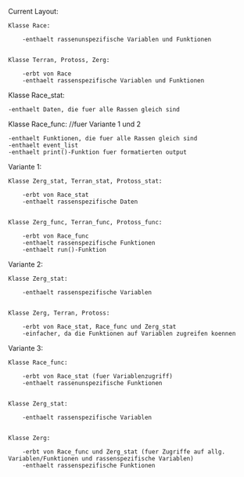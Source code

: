 Current Layout:
	
	Klasse Race:
		
		-enthaelt rassenunspezifische Variablen und Funktionen


	Klasse Terran, Protoss, Zerg:

		-erbt von Race
		-enthaelt rassenspezifische Variablen und Funktionen


Klasse Race_stat:

	-enthaelt Daten, die fuer alle Rassen gleich sind


Klasse Race_func: //fuer Variante 1 und 2

	-enthaelt Funktionen, die fuer alle Rassen gleich sind
	-enthaelt event_list
	-enthaelt print()-Funktion fuer formatierten output


Variante 1:


	Klasse Zerg_stat, Terran_stat, Protoss_stat:

		-erbt von Race_stat
		-enthaelt rassenspezifische Daten
	

	Klasse Zerg_func, Terran_func, Protoss_func:

		-erbt von Race_func
		-enthaelt rassenspezifische Funktionen
		-enthaelt run()-Funktion


Variante 2:

	Klasse Zerg_stat:

		-enthaelt rassenspezifische Variablen


	Klasse Zerg, Terran, Protoss:
	
		-erbt von Race_stat, Race_func und Zerg_stat
		-einfacher, da die Funktionen auf Variablen zugreifen koennen


Variante 3:

	Klasse Race_func:

		-erbt von Race_stat (fuer Variablenzugriff)
		-enthaelt rassenunspezifische Funktionen


	Klasse Zerg_stat:

		-enthaelt rassenspezifische Variablen


	Klasse Zerg:

		-erbt von Race_func und Zerg_stat (fuer Zugriffe auf allg. Variablen/Funktionen und rassenspezifische Variablen)
		-enthaelt rassenspezifische Funktionen
